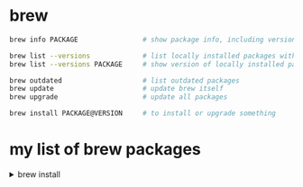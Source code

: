 # brew

```bash
brew info PACKAGE                # show package info, including version and dependencies

brew list --versions             # list locally installed packages with versions
brew list --versions PACKAGE     # show version of locally installed package

brew outdated                    # list outdated packages
brew update                      # update brew itself
brew upgrade                     # update all packages

brew install PACKAGE@VERSION     # to install or upgrade something
```

# my list of brew packages
<details>
<summary>brew install</summary>

```
# shell
brew install git-lfs
brew install git-delta
brew install fzf

# containers
brew install skopeo

# misc
brew install awscli
```

</details>
